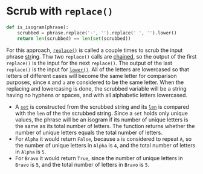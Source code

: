 # Scrub with `replace()`

```python
def is_isogram(phrase):
    scrubbed = phrase.replace('-', '').replace(' ', '').lower()
    return len(scrubbed) == len(set(scrubbed))

```

For this approach, [`replace()`][replace] is called a couple times to scrub the input phrase [str][str]ing.
Thw two `replace()` calls are [chained][method-chaining], so the output of the first `replace()` is the input for the next `replace()`.
The output of the last `replace()` is the input for [`lower()`][lower].
All of the letters are lowercased so that letters of different cases will become the same letter for comparison purposes,
since `A` and `a` are considered to be the same letter.
When the replacing and lowercasing is done, the scrubbed variable will be a string having no hyphens or spaces,
and with all alphabetic letters lowercased.
- A [`set`][set] is constructed from the scrubbed string and its [`len`][len] is compared with the `len` of the the scrubbed string.
Since a `set` holds only unique values, the phrase will be an isogram if its number of unique letters is the same as its total number of letters.
The function returns whether the number of unique letters equals the total number of letters.
- For `Alpha` it would return `False`, because `a` is considered to repeat `A`, so the number of unique letters in `Alpha` is `4`,
and the total number of letters in `Alpha` is `5`.
- For `Bravo` it would return `True`, since the number of unique letters in `Bravo` is `5`, and the total number of letters in `Bravo` is `5`.


[replace]: https://docs.python.org/3/library/stdtypes.html?highlight=replace#str.replace
[str]: https://docs.python.org/3/library/stdtypes.html#textseq
[method-chaining]: https://www.tutorialspoint.com/Explain-Python-class-method-chaining
[lower]: https://docs.python.org/3/library/stdtypes.html?highlight=lower#str.lower
[set]: https://docs.python.org/3/library/stdtypes.html?highlight=set#set
[len]: https://docs.python.org/3/library/functions.html?highlight=len#len


